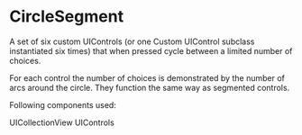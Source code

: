 CircleSegment
=============

A set of six custom UIControls (or one Custom UIControl subclass instantiated six times) that when pressed cycle 
between a limited number of choices.

For each control the number of choices is demonstrated by the number of arcs around the circle. 
They function the same way as segmented controls. 

Following components used:

UICollectionView
UIControls
